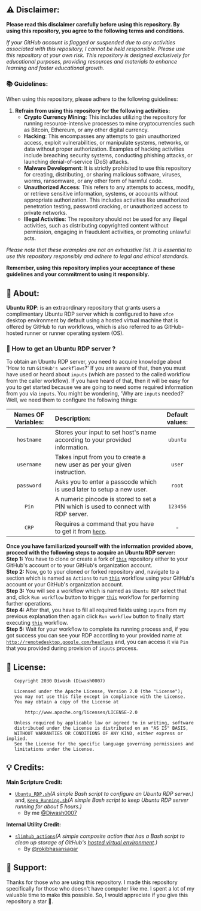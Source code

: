 ## ⚠️ Disclaimer:

**Please read this disclaimer carefully before using this repository. By using this repository, you agree to the following terms and conditions.**

*If your GitHub account is flagged or suspended due to any activities associated with this repository, I cannot be held responsible. Please use this repository at your own risk. This repository is designed exclusively for educational purposes, providing resources and materials to enhance learning and foster educational growth.*

### 📚 Guidelines:

When using this repository, please adhere to the following guidelines:

1. **Refrain from using this repository for the following activities:**
   - **Crypto Currency Mining**: This includes utilizing the repository for running resource-intensive processes to mine cryptocurrencies such as Bitcoin, Ethereum, or any other digital currency.
   - **Hacking**: This encompasses any attempts to gain unauthorized access, exploit vulnerabilities, or manipulate systems, networks, or data without proper authorization. Examples of hacking activities include breaching security systems, conducting phishing attacks, or launching denial-of-service (DoS) attacks.
   - **Malware Development**: It is strictly prohibited to use this repository for creating, distributing, or sharing malicious software, viruses, worms, ransomware, or any other form of harmful code.
   - **Unauthorized Access**: This refers to any attempts to access, modify, or retrieve sensitive information, systems, or accounts without appropriate authorization. This includes activities like unauthorized penetration testing, password cracking, or unauthorized access to private networks.
   - **Illegal Activities**: The repository should not be used for any illegal activities, such as distributing copyrighted content without permission, engaging in fraudulent activities, or promoting unlawful acts.

*Please note that these examples are not an exhaustive list. It is essential to use this repository responsibly and adhere to legal and ethical standards.*

**Remember, using this repository implies your acceptance of these guidelines and your commitment to using it responsibly.**

## 📖 About:
**Ubuntu RDP**: is an extraordinary repository that grants users a complimentary Ubuntu RDP server which is configured to have `xfce` desktop environment by default using a hosted virtual machine that is offered by GitHub to run workflows, which is also referred to as GitHub-hosted runner or runner operating system (OS).

### 🤔 How to get an Ubuntu RDP server ?
To obtain an Ubuntu RDP server, you need to acquire knowledge about 'How to run `GitHub's workflows`?' If you are aware of that, then you must have used or heard about `inputs` (which are passed to the called workflow from the caller workflow). If you have heard of that, then it will be easy for you to get started because we are going to need some required information from you via `inputs`. You might be wondering, 'Why are `inputs` needed?' Well, we need them to configure the following things:

| Names OF Variables: | Description:                                                                                        | Default values: |
| :-----------------: | :-------------------------------------------------------------------------------------------------- | :-------------: |
| `hostname`          | Stores your input to set host's name according to your provided information.                        | `ubuntu`        |
| `username`          | Takes input from you to create a new user as per your given instruction.                            | `user`          |
| `password`          | Asks you to enter a passcode which is used later to setup a new user.                               | `root`          |
| `Pin`               | A numeric pincode is stored to set a PIN which is used to connect with RDP server.                  | `123456`        |
| `CRP`               | Requires a command that you have to get it from [`here`](http://remotedesktop.google.com/headless). | -               |

**Once you have familiarized yourself with the information provided above, proceed with the following steps to acquire an Ubuntu RDP server:** <br>
**Step 1:** You have to clone or create a fork of [`this`](https://github.com/Diwash0007/Ubuntu-RDP) repository either to your GitHub's account or to your GitHub's organization account. <br>
**Step 2:** Now, go to your cloned or forked repository and, navigate to a section which is named as `Actions` to run [`this`](.github/workflows/Ubuntu_RDP.yml) workflow using your GitHub's account or your GitHub's organization account. <br>
**Step 3:** You will see a workflow which is named as `Ubuntu RDP` select that and, click `Run workflow` button to trigger [`this`](.github/workflows/Ubuntu_RDP.yml) workflow for performing further operations. <br>
**Step 4:** After that, you have to fill all required fields using `inputs` from my previous explanation then again click `Run workflow` button to finally start executing [`this`](.github/workflows/Ubuntu_RDP.yml) workflow. <br>
**Step 5:** Wait for your workflow to complete its running process and, if you got success you can see your RDP according to your provided name at [`http://remotedesktop.google.com/headless`](http://remotedesktop.google.com/headless) and, you can access it via `Pin` that you provided during provision of `inputs` process.

## 📄 License:
```
   Copyright 2030 Díwash (Diwash0007)

   Licensed under the Apache License, Version 2.0 (the "License");
   you may not use this file except in compliance with the License.
   You may obtain a copy of the License at

       http://www.apache.org/licenses/LICENSE-2.0

   Unless required by applicable law or agreed to in writing, software
   distributed under the License is distributed on an "AS IS" BASIS,
   WITHOUT WARRANTIES OR CONDITIONS OF ANY KIND, either express or implied.
   See the License for the specific language governing permissions and
   limitations under the License.
```
## 💡 Credits:
**Main Scripture Credit:**
- [`Ubuntu_RDP.sh`](Ubuntu_RDP.sh)*(A simple Bash script to configure an Ubuntu RDP server.)* and, [`Keep_Running.sh`](Keep_Running.sh)*(A simple Bash script to keep Ubuntu RDP server running for about 5 hours.)*
  - By me [@Diwash0007](https://github.com/Diwash0007)

**Internal Utility Credit:**
- [`slimhub_actions`](https://github.com/rokibhasansagar/slimhub_actions)*(A simple composite action that has a Bash script to clean up storage of GitHub's [hosted virtual environment](https://github.com/actions/runner-images).)*
  - By [@rokibhasansagar](https://github.com/rokibhasansagar)

## 🤝 Support:
Thanks for those who are using this repository. I made this repository specifically for those who doesn't have computer like me. I spent a lot of my valuable time to make this possible. So, I would appreciate if you give this repository a star 🌟.
